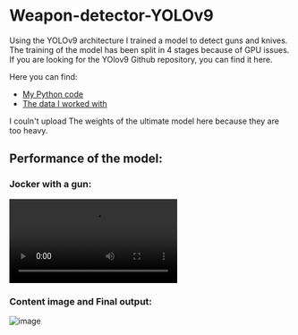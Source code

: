# Weapon-detector-YOLOv9
Using the YOLOv9 architecture I trained a model to detect guns and knives. 
The training of the model has been split in 4 stages because of GPU issues. 
If you are looking for the YOlov9 Github repository, you can find it here.

Here you can find:
- [My Python code](https://github.com/ANDREAaNAPPI/Weapon-detector-YOLOv9/blob/main/Guns_%26_Knives_Yolov9.ipynb)
- [The data I worked with](https://www.kaggle.com/datasets/iqmansingh/guns-knives-object-detection) 

I couln't upload The weights of the ultimate model here because they are too heavy.


## Performance of the model: 
### Jocker with a gun:
![image](https://github.com/ANDREAaNAPPI/Weapon-detector-YOLOv9/blob/main/test_videos/Joker%20shooting.mp4)
### Content image and Final output:
![image](https://github.com/ANDREAaNAPPI/Neural-style-transfer-Van-Gogh---Picasso---Klimt/assets/125900848/7870fdeb-5916-4cff-a354-2da47066d585)
